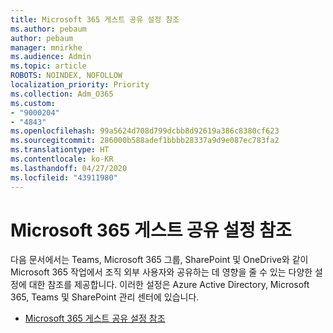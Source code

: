 ```yaml
---
title: Microsoft 365 게스트 공유 설정 참조
ms.author: pebaum
author: pebaum
manager: mnirkhe
ms.audience: Admin
ms.topic: article
ROBOTS: NOINDEX, NOFOLLOW
localization_priority: Priority
ms.collection: Adm_O365
ms.custom:
- "9000204"
- "4843"
ms.openlocfilehash: 99a5624d708d799dcbb8d92619a386c8380cf623
ms.sourcegitcommit: 286000b588adef1bbbb28337a9d9e087ec783fa2
ms.translationtype: HT
ms.contentlocale: ko-KR
ms.lasthandoff: 04/27/2020
ms.locfileid: "43911980"
---
```

# <a name="microsoft-365-guest-sharing-settings-reference"></a>Microsoft 365 게스트 공유 설정 참조

다음 문서에서는 Teams, Microsoft 365 그룹, SharePoint 및 OneDrive와 같이 Microsoft 365 작업에서 조직 외부 사용자와 공유하는 데 영향을 줄 수 있는 다양한 설정에 대한 참조를 제공합니다. 이러한 설정은 Azure Active Directory, Microsoft 365, Teams 및 SharePoint 관리 센터에 있습니다.

- [Microsoft 365 게스트 공유 설정 참조](https://docs.microsoft.com/microsoft-365/solutions/microsoft-365-guest-settings?view=o365-worldwide)
